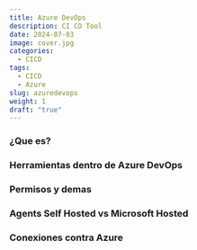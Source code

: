 ```yaml
---
title: Azure DevOps
description: CI CD Tool
date: 2024-07-03
image: cover.jpg
categories:
  - CICD
tags:
  - CICD
  - Azure
slug: azuredevops
weight: 1
draft: "true"
---
```

### ¿Que es?

### Herramientas dentro de Azure DevOps

### Permisos y demas

### Agents Self Hosted vs Microsoft Hosted

### Conexiones contra Azure 


